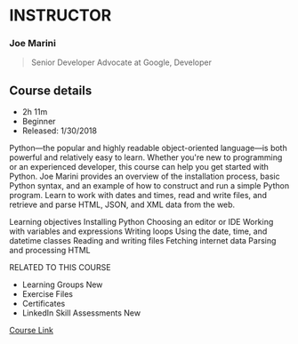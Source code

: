 # INSTRUCTOR
### Joe Marini 
> Senior Developer Advocate at Google, Developer

## Course details

- 2h 11m  
- Beginner  
- Released: 1/30/2018

Python—the popular and highly readable object-oriented language—is both powerful and relatively easy to learn. Whether you're new to programming or an experienced developer, this course can help you get started with Python. Joe Marini provides an overview of the installation process, basic Python syntax, and an example of how to construct and run a simple Python program. Learn to work with dates and times, read and write files, and retrieve and parse HTML, JSON, and XML data from the web.

Learning objectives
Installing Python
Choosing an editor or IDE
Working with variables and expressions
Writing loops
Using the date, time, and datetime classes
Reading and writing files
Fetching internet data
Parsing and processing HTML


RELATED TO THIS COURSE
- Learning Groups New  
- Exercise Files  
- Certificates  
- LinkedIn Skill Assessments New  



[Course Link](https://www.linkedin.com/learning/learning-python-2)
